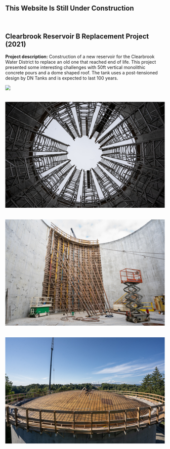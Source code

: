 ## This Website Is Still Under Construction

<br>

## Clearbrook Reservoir B Replacement Project (2021)

**Project description:** Construction of a new reservoir for the Clearbrook Water District to replace an old one that reached end of life. This project presented some interesting challenges with 50ft vertical monolithic concrete pours and a dome shaped roof. The tank uses a post-tensioned design by DN Tanks and is expected to last 100 years.

<img src="images/clearbrook_1.jpg?raw=true"/>
<br><br><br>
<img src="images/clearbrook_2.jpg?raw=true"/>
<br><br><br>
<img src="images/clearbrook_3.jpg?raw=true"/>
<br><br><br>
<img src="images/clearbrook_4.jpg?raw=true"/>

